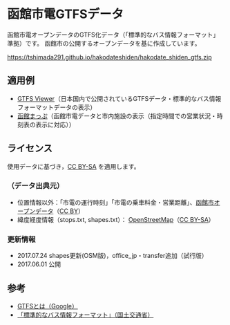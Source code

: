 # 函館市電GTFSデータ
函館市電オープンデータのGTFS化データ（「標準的なバス情報フォーマット」準拠）です。
函館市の公開するオープンデータを基に作成しています。

https://tshimada291.github.io/hakodateshiden/hakodate_shiden_gtfs.zip

## 適用例
* [GTFS Viewer](http://www1.ttn.ne.jp/~shima/ict/opendata/apps/gtfs-viewer/)（日本国内で公開されているGTFSデータ・標準的なバス情報フォーマットデータの表示）
* [函館まっぷ](http://www1.ttn.ne.jp/~shima/ict/opendata/apps/gtfs-viewer/hakodate-map.html)（函館市電データと市内施設の表示（指定時間での営業状況・時刻表の表示に対応））

## ライセンス
使用データに基づき，[CC BY-SA](https://creativecommons.org/licenses/by-sa/2.1/jp/) を適用します。

### （データ出典元）
* 位置情報以外：「市電の運行時刻」「市電の乗車料金・営業距離」、[函館市オープンデータ](http://www.city.hakodate.hokkaido.jp/docs/2016072200055/)（[CC BY](https://creativecommons.org/licenses/by/2.0/)）
* 緯度経度情報（stops.txt, shapes.txt）： [OpenStreetMap](http://openstreetmap.org/copyright)（[CC BY-SA](https://creativecommons.org/licenses/by-sa/2.0/)）

### 更新情報
* 2017.07.24 shapes更新(OSM版)，office_jp・transfer追加（試行版）
* 2017.06.01 公開

## 参考
* [GTFSとは（Google）](https://developers.google.com/transit/gtfs/?hl=ja)
* [「標準的なバス情報フォーマット」（国土交通省）](http://www.mlit.go.jp/sogoseisaku/transport/sosei_transport_tk_000067.html)
